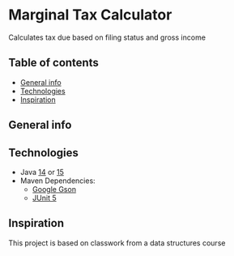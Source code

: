 # Marginal Tax Calculator
 Calculates tax due based on filing status and gross income

## Table of contents
* [General info](#general-info)
* [Technologies](#technologies)
* [Inspiration](#inspiration)

## General info


## Technologies
* Java <a href="https://jdk.java.net/java-se-ri/14">14</a> or <a href="https://jdk.java.net/15/">15</a>
* Maven Dependencies:
  * <a href="https://github.com/google/gson">Google Gson</a>
  * <a href="https://junit.org/junit5/">JUnit 5</a>
    
  
    
## Inspiration
This project is based on classwork from a data structures course





